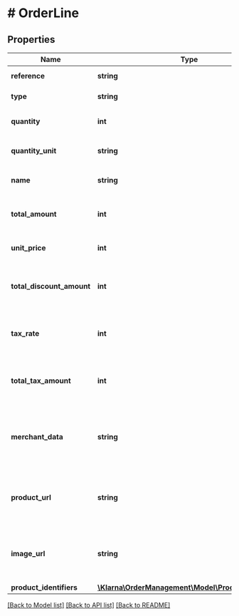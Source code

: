 # # OrderLine

## Properties

Name | Type | Description | Notes
------------ | ------------- | ------------- | -------------
**reference** | **string** | Article number, SKU or similar. | [optional] 
**type** | **string** | Order line type. Matches: physical|discount|shipping_fee|sales_tax|store_credit|gift_card|digital|surcharge|return_fee | [optional] 
**quantity** | **int** | Item quantity. Non-negative. Between 0 and 100000 | 
**quantity_unit** | **string** | Unit used to describe the quantity. Maximum 10 characters. | [optional] 
**name** | **string** | Descriptive item name. Maximum 255 characters. | 
**total_amount** | **int** | Total amount including tax and discounts (&#x60;quantity * unit_price - total_discount_amount&#x60;). | 
**unit_price** | **int** | Unit price including tax without applying discounts in minor units. | 
**total_discount_amount** | **int** | The discount amount in minor units. Includes tax. Example: 1200 &#x3D; $12. Max value: 100000000 | [optional] 
**tax_rate** | **int** | The tax rate in percent with two implicit decimals. Non-negative. Example: 2500 &#x3D; 25%. | 
**total_tax_amount** | **int** | The total tax amount in minor units. Negative if the order line type is discount. Example: 500 &#x3D; $5. | 
**merchant_data** | **string** | Data about the order line. Set at creation or update and returned when fetching the order through the API. Maximum 1024 characters. | [optional] 
**product_url** | **string** | URL to the product that can be used in communications between Klarna and the customer. Maximum 1024 characters. | [optional] 
**image_url** | **string** | URL to an image that can be embedded in communications between Klarna and the customer. Maximum 1024 characters. | [optional] 
**product_identifiers** | [**\Klarna\OrderManagement\Model\ProductIdentifiers**](ProductIdentifiers.md) |  | [optional] 

[[Back to Model list]](../../README.md#documentation-for-models) [[Back to API list]](../../README.md#documentation-for-api-endpoints) [[Back to README]](../../README.md)



